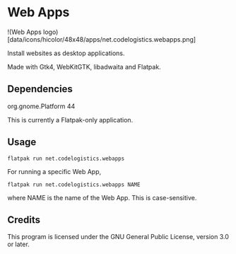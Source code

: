# Web Apps

!(Web Apps logo)[data/icons/hicolor/48x48/apps/net.codelogistics.webapps.png]

Install websites as desktop applications.

Made with Gtk4, WebKitGTK, libadwaita and Flatpak.

## Dependencies
org.gnome.Platform 44

This is currently a Flatpak-only application.

## Usage

`flatpak run net.codelogistics.webapps`

For running a specific Web App,

`flatpak run net.codelogistics.webapps NAME`

where NAME is the name of the Web App. This is case-sensitive.

## Credits

This program is licensed under the GNU General Public License, version 3.0 or later.
